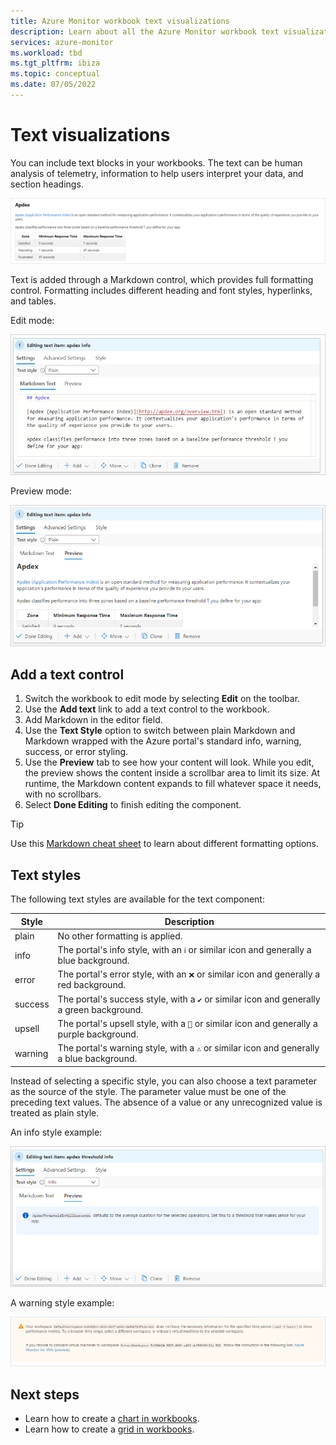 ```yaml
---
title: Azure Monitor workbook text visualizations
description: Learn about all the Azure Monitor workbook text visualizations.
services: azure-monitor
ms.workload: tbd
ms.tgt_pltfrm: ibiza
ms.topic: conceptual
ms.date: 07/05/2022
---
```

# Text visualizations

You can include text blocks in your workbooks. The text can be human analysis of telemetry, information to help users interpret your data, and section headings.

[![Screenshot that shows the Apdex table of text.](./media/workbooks-text-visualizations/apdex.png)](./media/workbooks-text-visualizations/apdex.png#lightbox)

Text is added through a Markdown control, which provides full formatting control. Formatting includes different heading and font styles, hyperlinks, and tables.

Edit mode:

![Screenshot that shows a text step in edit mode.](./media/workbooks-text-visualizations/text-edit-mode.png)

Preview mode:

![Screenshot of a text component in edit mode on the preview tab.](./media/workbooks-text-visualizations/text-edit-mode-preview.png)

## Add a text control

1. Switch the workbook to edit mode by selecting **Edit** on the toolbar.
1. Use the **Add text** link to add a text control to the workbook.
1. Add Markdown in the editor field.
1. Use the **Text Style** option to switch between plain Markdown and Markdown wrapped with the Azure portal's standard info, warning, success, or error styling.
1. Use the **Preview** tab to see how your content will look. While you edit, the preview shows the content inside a scrollbar area to limit its size. At runtime, the Markdown content expands to fill whatever space it needs, with no scrollbars.
1. Select **Done Editing** to finish editing the component.

> [!TIP]
> Use this [Markdown cheat sheet](https://github.com/adam-p/markdown-here/wiki/Markdown-Cheatsheet) to learn about different formatting options.

## Text styles

The following text styles are available for the text component:

| Style     | Description                                                                               |
|-----------|-------------------------------------------------------------------------------------------|
| plain   | No other formatting is applied.                                                      |
| info    | The portal's info style, with an  `ℹ` or similar icon and generally a blue background.      |
| error   | The portal's error style, with an `❌` or similar icon and generally a red background.     |
| success | The portal's success style, with a `✔` or similar icon and generally a green background.  |
| upsell  | The portal's upsell style, with a `🚀` or similar icon and generally a purple background. |
| warning | The portal's warning style, with a `⚠` or similar icon and generally a blue background.   |

Instead of selecting a specific style, you can also choose a text parameter as the source of the style. The parameter value must be one of the preceding text values. The absence of a value or any unrecognized value is treated as plain style.

An info style example:

![Screenshot that shows what the info style looks like.](./media/workbooks-text-visualizations/text-preview-info-style.png)

A warning style example:

![Screenshot that shows what the warning style looks like.](./media/workbooks-text-visualizations/text-warning-style.png)

## Next steps

* Learn how to create a [chart in workbooks](workbooks-chart-visualizations.md).
* Learn how to create a [grid in workbooks](workbooks-grid-visualizations.md).
